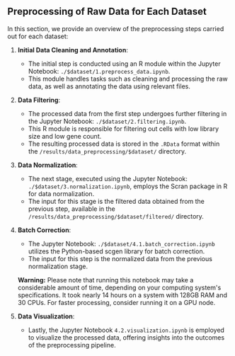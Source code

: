 ## Preprocessing of Raw Data for Each Dataset

In this section, we provide an overview of the preprocessing steps carried out for each dataset:

1. **Initial Data Cleaning and Annotation**:
   - The initial step is conducted using an R module within the Jupyter Notebook: `./$dataset/1.preprocess_data.ipynb`.
   - This module handles tasks such as cleaning and processing the raw data, as well as annotating the data using relevant files.

2. **Data Filtering**:
   - The processed data from the first step undergoes further filtering in the Jupyter Notebook: `./$dataset/2.filtering.ipynb`.
   - This R module is responsible for filtering out cells with low library size and low gene count.
   - The resulting processed data is stored in the `.RData` format within the `/results/data_preprocessing/$dataset/` directory.

3. **Data Normalization**:
   - The next stage, executed using the Jupyter Notebook: `./$dataset/3.normalization.ipynb`, employs the Scran package in R for data normalization.
   - The input for this stage is the filtered data obtained from the previous step, available in the `/results/data_preprocessing/$dataset/filtered/` directory.

4. **Batch Correction**:
   - The Jupyter Notebook: `./$dataset/4.1.batch_correction.ipynb` utilizes the Python-based scgen library for batch correction.
   - The input for this step is the normalized data from the previous normalization stage.

   **Warning:** Please note that running this notebook may take a considerable amount of time, depending on your computing system's specifications. It took nearly 14 hours on a system with 128GB RAM and 30 CPUs. For faster processing, consider running it on a GPU node.

5. **Data Visualization**:
   - Lastly, the Jupyter Notebook `4.2.visualization.ipynb` is employed to visualize the processed data, offering insights into the outcomes of the preprocessing pipeline.
